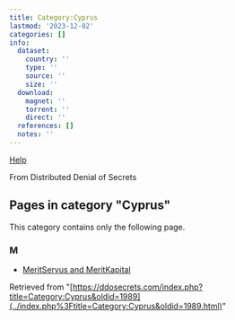 ```yaml
---
title: Category:Cyprus
lastmod: '2023-12-02'
categories: []
info:
  dataset:
    country: ''
    type: ''
    source: ''
    size: ''
  download:
    magnet: ''
    torrent: ''
    direct: ''
  references: []
  notes: ''
---
```




[Help](https://www.mediawiki.org/wiki/Special:MyLanguage/Help:Categories)

From Distributed Denial of Secrets

## Pages in category "Cyprus"

This category contains only the following page.

### M

- [MeritServus and
MeritKapital](MeritServus_and_MeritKapital.html "MeritServus and MeritKapital")

Retrieved from
"[https://ddosecrets.com/index.php?title=Category:Cyprus&oldid=1989](../index.php%3Ftitle=Category:Cyprus&oldid=1989.html)"

